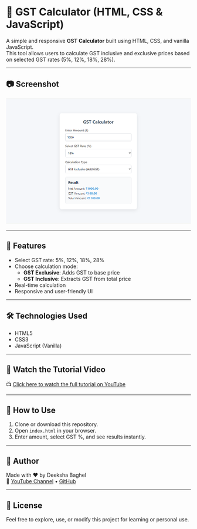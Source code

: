# 🧮 GST Calculator (HTML, CSS & JavaScript)

A simple and responsive **GST Calculator** built using HTML, CSS, and vanilla JavaScript.  
This tool allows users to calculate GST inclusive and exclusive prices based on selected GST rates (5%, 12%, 18%, 28%).

---

## 📷 Screenshot

![GST Calculator Screenshot](Screenshot.png)

---

## 🚀 Features

- Select GST rate: 5%, 12%, 18%, 28%
- Choose calculation mode:
  - **GST Exclusive**: Adds GST to base price
  - **GST Inclusive**: Extracts GST from total price
- Real-time calculation
- Responsive and user-friendly UI

---

## 🛠️ Technologies Used

- HTML5
- CSS3
- JavaScript (Vanilla)

---

## 🎥 Watch the Tutorial Video

📺 [Click here to watch the full tutorial on YouTube](https://youtu.be/4kIoYDJwLdY)  

---

## 📁 How to Use

1. Clone or download this repository.
2. Open `index.html` in your browser.
3. Enter amount, select GST %, and see results instantly.

---

## 📌 Author

Made with ❤️ by Deeksha Baghel  
🔗 [YouTube Channel](https://www.youtube.com/channel/UC_d9hL4OIHOUan_SrP-NTqA) • [GitHub](https://github.com/deecodenow1)

---

## 📝 License

Feel free to explore, use, or modify this project for learning or personal use.
